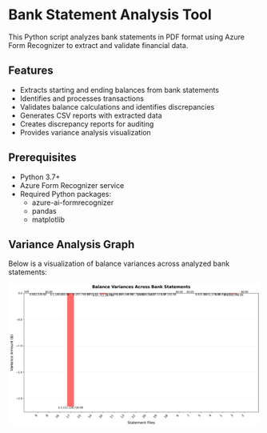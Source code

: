 # Bank Statement Analysis Tool

This Python script analyzes bank statements in PDF format using Azure Form Recognizer to extract and validate financial data.

## Features

- Extracts starting and ending balances from bank statements
- Identifies and processes transactions
- Validates balance calculations and identifies discrepancies 
- Generates CSV reports with extracted data
- Creates discrepancy reports for auditing
- Provides variance analysis visualization

## Prerequisites

- Python 3.7+
- Azure Form Recognizer service
- Required Python packages:
  - azure-ai-formrecognizer
  - pandas
  - matplotlib

## Variance Analysis Graph

Below is a visualization of balance variances across analyzed bank statements:

![Variance Analysis Graph](output_folder/variance_graph.png)

